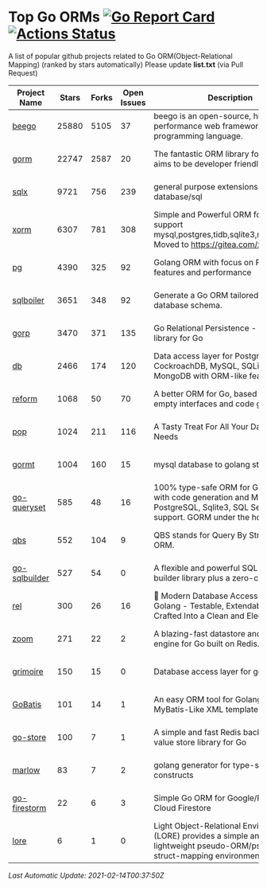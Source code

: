 # Top Go ORMs [![Go Report Card](https://goreportcard.com/badge/github.com/d-tsuji/awesome-go-orms)](https://goreportcard.com/report/github.com/d-tsuji/awesome-go-orms) [![Actions Status](https://github.com/d-tsuji/awesome-go-orms/workflows/CI/badge.svg)](https://github.com/d-tsuji/awesome-go-orms/actions)
A list of popular github projects related to Go ORM(Object-Relational Mapping) (ranked by stars automatically)
Please update **list.txt** (via Pull Request)

| Project Name | Stars | Forks | Open Issues | Description | Last Update |
| ------------ | ----- | ----- | ----------- | ----------- | ----------- |
| [beego](https://github.com/beego/beego) | 25880 | 5105 | 37 | beego is an open-source, high-performance web framework for the Go programming language. | 2021-02-13 23:28:23 |
| [gorm](https://github.com/go-gorm/gorm) | 22747 | 2587 | 20 | The fantastic ORM library for Golang, aims to be developer friendly | 2021-02-14 00:30:25 |
| [sqlx](https://github.com/jmoiron/sqlx) | 9721 | 756 | 239 | general purpose extensions to golang's database/sql | 2021-02-13 23:40:29 |
| [xorm](https://github.com/go-xorm/xorm) | 6307 | 781 | 308 | Simple and Powerful ORM for Go, support mysql,postgres,tidb,sqlite3,mssql,oracle, Moved to https://gitea.com/xorm/xorm | 2021-02-13 03:19:01 |
| [pg](https://github.com/go-pg/pg) | 4390 | 325 | 92 | Golang ORM with focus on PostgreSQL features and performance | 2021-02-13 14:08:27 |
| [sqlboiler](https://github.com/volatiletech/sqlboiler) | 3651 | 348 | 92 | Generate a Go ORM tailored to your database schema. | 2021-02-13 20:39:07 |
| [gorp](https://github.com/go-gorp/gorp) | 3470 | 371 | 135 | Go Relational Persistence - an ORM-ish library for Go | 2021-02-11 17:46:14 |
| [db](https://github.com/upper/db) | 2466 | 174 | 120 | Data access layer for PostgreSQL, CockroachDB, MySQL, SQLite and MongoDB with ORM-like features. | 2021-02-12 21:56:02 |
| [reform](https://github.com/go-reform/reform) | 1068 | 50 | 70 | A better ORM for Go, based on non-empty interfaces and code generation. | 2021-02-12 23:17:43 |
| [pop](https://github.com/gobuffalo/pop) | 1024 | 211 | 116 | A Tasty Treat For All Your Database Needs | 2021-02-12 17:57:38 |
| [gormt](https://github.com/xxjwxc/gormt) | 1004 | 160 | 15 | mysql database to golang struct | 2021-02-12 13:36:08 |
| [go-queryset](https://github.com/jirfag/go-queryset) | 585 | 48 | 16 | 100% type-safe ORM for Go (Golang) with code generation and MySQL, PostgreSQL, Sqlite3, SQL Server support. GORM under the hood. | 2021-02-07 09:11:49 |
| [qbs](https://github.com/coocood/qbs) | 552 | 104 | 9 | QBS stands for Query By Struct. A Go ORM. | 2021-02-11 17:40:55 |
| [go-sqlbuilder](https://github.com/huandu/go-sqlbuilder) | 527 | 54 | 0 | A flexible and powerful SQL string builder library plus a zero-config ORM. | 2021-02-09 11:39:18 |
| [rel](https://github.com/go-rel/rel) | 300 | 26 | 16 | :gem: Modern Database Access Layer for Golang - Testable, Extendable and Crafted Into a Clean and Elegant API | 2021-02-13 17:42:18 |
| [zoom](https://github.com/albrow/zoom) | 271 | 22 | 2 | A blazing-fast datastore and querying engine for Go built on Redis. | 2021-01-05 08:54:05 |
| [grimoire](https://github.com/Fs02/grimoire) | 150 | 15 | 0 | Database access layer for golang | 2021-02-04 12:48:07 |
| [GoBatis](https://github.com/runner-mei/GoBatis) | 101 | 14 | 1 | An easy ORM tool for Golang, support MyBatis-Like XML template SQL | 2020-12-29 01:21:32 |
| [go-store](https://github.com/gosuri/go-store) | 100 | 7 | 1 | A simple and fast Redis backed key-value store library for Go | 2020-09-28 11:20:45 |
| [marlow](https://github.com/dadleyy/marlow) | 83 | 7 | 2 | golang generator for type-safe sql api constructs | 2021-02-04 04:52:23 |
| [go-firestorm](https://github.com/jschoedt/go-firestorm) | 22 | 6 | 3 | Simple Go ORM for Google/Firebase Cloud Firestore | 2021-01-06 17:56:58 |
| [lore](https://github.com/abrahambotros/lore) | 6 | 1 | 0 | Light Object-Relational Environment (LORE) provides a simple and lightweight pseudo-ORM/pseudo-struct-mapping environment for Go | 2020-07-01 08:56:52 |

*Last Automatic Update: 2021-02-14T00:37:50Z*